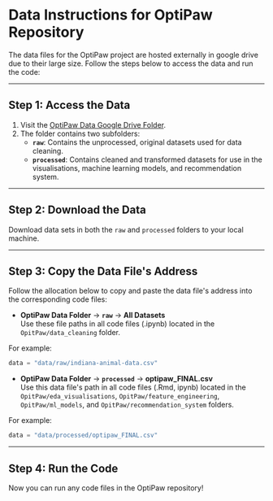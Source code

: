 # Data Instructions for OptiPaw Repository

The data files for the OptiPaw project are hosted externally in google drive due to their large size. Follow the steps below to access the data and run the code:

---

## **Step 1: Access the Data**
1. Visit the [OptiPaw Data Google Drive Folder](https://drive.google.com/drive/folders/1qFq_yNHQVVKv-FSYt_zh_r0xRBw3XLaV?usp=sharing).
2. The folder contains two subfolders:
   - **`raw`**: Contains the unprocessed, original datasets used for data cleaning.
   - **`processed`**: Contains cleaned and transformed datasets for use in the visualisations, machine learning models, and recommendation system.

---

## **Step 2: Download the Data**
Download data sets in both the `raw` and `processed` folders to your local machine.

---

## **Step 3: Copy the Data File's Address**
Follow the allocation below to copy and paste the data file's address into the corresponding code files:  

- **OptiPaw Data Folder** → **`raw`** → **All Datasets**  
  Use these file paths in all code files (.ipynb) located in the `OpitPaw/data_cleaning` folder.  

For example:  
```python
data = "data/raw/indiana-animal-data.csv"
```

- **OptiPaw Data Folder** → **`processed`** → **optipaw_FINAL.csv**  
  Use this data file's path in all code files (.Rmd, ipynb) located in the `OpitPaw/eda_visualisations`,  `OpitPaw/feature_engineering`, `OpitPaw/ml_models`, and `OpitPaw/recommendation_system` folders. 

For example:  
```python
data = "data/processed/optipaw_FINAL.csv"
```
---

## **Step 4: Run the Code**
Now you can run any code files in the OptiPaw repository!
